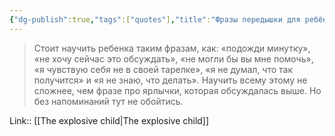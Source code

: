 ```yaml
---
{"dg-publish":true,"tags":["quotes"],"title":"Фразы передышки для ребёнка","date":"2022-08-27T23:07:43+03:00","modified_at":"2022-09-05T18:19:05+03:00","permalink":"/quotes/202208272307/","dgHomeLink":false,"dgPassFrontmatter":true}
---
```



> Стоит научить ребенка таким фразам, как: «подожди минутку», «не хочу сейчас это обсуждать», «не могли бы вы мне помочь», «я чувствую себя не в своей тарелке», «я не думал, что так получится» и «я не знаю, что делать». Научить всему этому не сложнее, чем фразе про ярлычки, которая обсуждалась выше. Но без напоминаний тут не обойтись.

Link:: [[The explosive child|The explosive child]]

